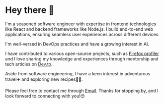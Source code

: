 <h1> Hey there 👋 </h1>

I'm a seasoned software engineer with expertise in frontend technologies like React and backend frameworks like Node.js. I build end-to-end web applications, ensuring seamless user experiences across different devices. 

I'm well-versed in DevOps practices and have a growing interest in AI.

I have contributed to various open-source projects, such as [Firefox profiler](https://github.com/firefox-devtools/profiler) and I love sharing my knowledge and experiences through mentorship and tech articles on [Dev.to](https://dev.to/mariehposa).

Aside from software engineering, I have a keen interest in adventurous travel✈️ and exploring new recipes🧑‍🍳.

Please feel free to contact me through [Email](mailto:mariamadedeji.work@gmail.com). Thanks for stopping by, and I look forward to connecting with you!😊
